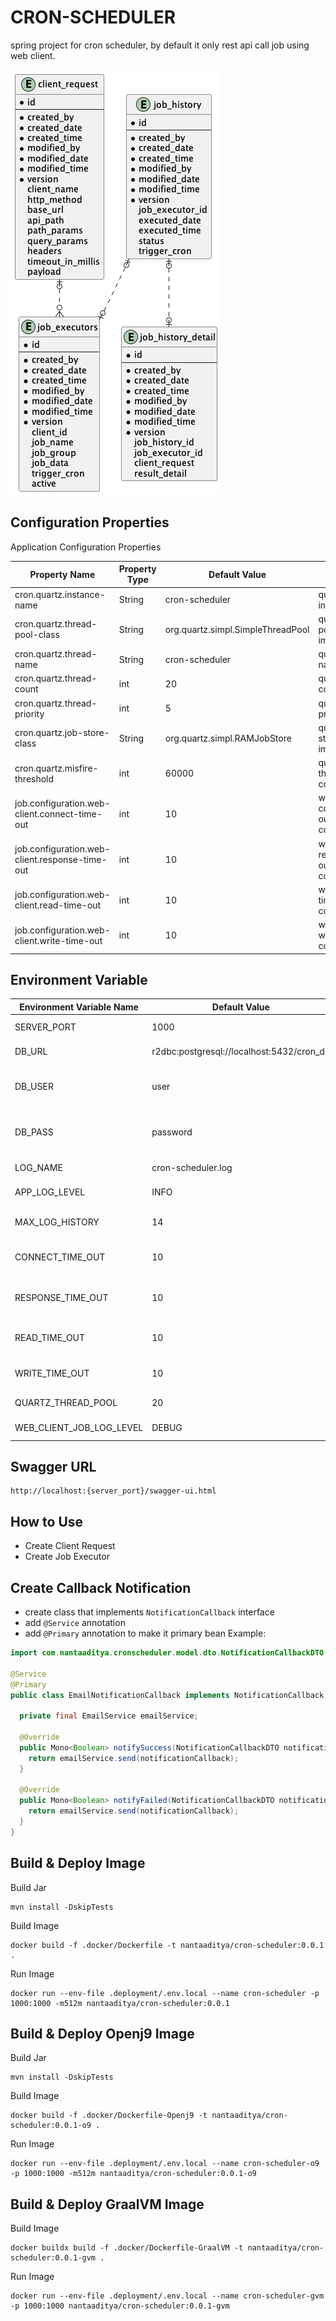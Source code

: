 # CRON-SCHEDULER

spring project for cron scheduler, by default it only rest api call job using web client.

![img](./static/erd.png)

## Configuration Properties
Application Configuration Properties

| Property Name                                  | Property Type | Default Value                     | Description                                |
|------------------------------------------------|---------------|-----------------------------------|--------------------------------------------|
| cron.quartz.instance-name                      | String        | cron-scheduler                    | quartz instance name                       |
| cron.quartz.thread-pool-class                  | String        | org.quartz.simpl.SimpleThreadPool | quartz thread pool implementation          |
| cron.quartz.thread-name                        | String        | cron-scheduler                    | quartz thread name                         |
| cron.quartz.thread-count                       | int           | 20                                | quartz thread count                        |
| cron.quartz.thread-priority                    | int           | 5                                 | quartz thread priority                     |
| cron.quartz.job-store-class                    | String        | org.quartz.simpl.RAMJobStore      | quartz job store implementation            |
| cron.quartz.misfire-threshold                  | int           | 60000                             | quartz misfire threshold configuration     |
| job.configuration.web-client.connect-time-out  | int           | 10                                | web client connect time out configuration  |
| job.configuration.web-client.response-time-out | int           | 10                                | web client response time out configuration |
| job.configuration.web-client.read-time-out     | int           | 10                                | web client read time out configuration     |
| job.configuration.web-client.write-time-out    | int           | 10                                | web client write time out configuration    |

## Environment Variable

| Environment Variable Name | Default Value                             | Description                        |
|---------------------------|-------------------------------------------|------------------------------------|
| SERVER_PORT               | 1000                                      | application port                   |
| DB_URL                    | r2dbc:postgresql://localhost:5432/cron_db | application db host                |
| DB_USER                   | user                                      | application db username credential |
| DB_PASS                   | password                                  | application db password credential |
| LOG_NAME                  | cron-scheduler.log                        | application log name               |
| APP_LOG_LEVEL             | INFO                                      | application log level              |
| MAX_LOG_HISTORY           | 14                                        | max application log history        |
| CONNECT_TIME_OUT          | 10                                        | web client job connect time out    |
| RESPONSE_TIME_OUT         | 10                                        | web client job response time out   |
| READ_TIME_OUT             | 10                                        | web client job read time out       |
| WRITE_TIME_OUT            | 10                                        | web client job write time out      |
| QUARTZ_THREAD_POOL        | 20                                        | quartz thread pool                 |
| WEB_CLIENT_JOB_LOG_LEVEL  | DEBUG                                     | web client job log level           |

## Swagger URL
```shell
http://localhost:{server_port}/swagger-ui.html
```

## How to Use
- Create Client Request
- Create Job Executor

## Create Callback Notification
- create class that implements `NotificationCallback` interface
 - add `@Service` annotation
- add `@Primary` annotation to make it primary bean
  Example:

```java
import com.nantaaditya.cronscheduler.model.dto.NotificationCallbackDTO;

@Service
@Primary
public class EmailNotificationCallback implements NotificationCallback {

  private final EmailService emailService;

  @Override
  public Mono<Boolean> notifySuccess(NotificationCallbackDTO notificationCallback) {
    return emailService.send(notificationCallback);
  }

  @Override
  public Mono<Boolean> notifyFailed(NotificationCallbackDTO notificationCallback) {
    return emailService.send(notificationCallback);
  }
}
```


## Build & Deploy Image
Build Jar
```shell
mvn install -DskipTests
```

Build Image
```shell
docker build -f .docker/Dockerfile -t nantaaditya/cron-scheduler:0.0.1 .
```

Run Image
```shell
docker run --env-file .deployment/.env.local --name cron-scheduler -p 1000:1000 -m512m nantaaditya/cron-scheduler:0.0.1
```

## Build & Deploy Openj9 Image
Build Jar
```shell
mvn install -DskipTests
```

Build Image
```shell
docker build -f .docker/Dockerfile-Openj9 -t nantaaditya/cron-scheduler:0.0.1-o9 .
```

Run Image
```shell
docker run --env-file .deployment/.env.local --name cron-scheduler-o9 -p 1000:1000 -m512m nantaaditya/cron-scheduler:0.0.1-o9
```

## Build & Deploy GraalVM Image

Build Image
```shell
docker buildx build -f .docker/Dockerfile-GraalVM -t nantaaditya/cron-scheduler:0.0.1-gvm .
```

Run Image
```shell
docker run --env-file .deployment/.env.local --name cron-scheduler-gvm -p 1000:1000 nantaaditya/cron-scheduler:0.0.1-gvm
```